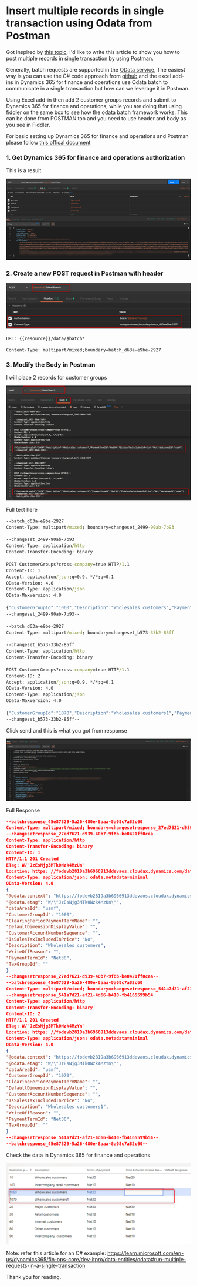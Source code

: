 # Insert multiple records in single transaction using Odata from Postman


Got inspired by [this topic](https://community.dynamics.com/365/financeandoperations/f/dynamics-365-for-finance-and-operations-forum/286810/inserting-multiple-records-via-odata-from-postman), I'd like to write this article to show you how to post multiple records in single transaction by using Postman.

Generally, batch requests are supported in the [OData service](https://docs.oasis-open.org/odata/odata/v4.0/errata02/os/complete/part1-protocol/odata-v4.0-errata02-os-part1-protocol-complete.html#_Toc406398359), The easiest way is you can use the C# code approach from [github](https://github.com/Microsoft/Dynamics-AX-Integration/tree/master/ServiceSamples/ODataConsoleApplication) and the excel add-ins in Dynamics 365 for finance and operations use Odata batch to communicate in a single transaction but how can we leverage it in Postman.

Using Excel add-in then add 2 customer groups records and submit to Dynamics 365 for finance and operations, while you are doing that using [fiddler](https://www.telerik.com/fiddler) on the same box to see how the odata batch framework works.
This can be done from POSTMAN too and you need to use header and body as you see in Fiddler.

For basic setting up Dynamics 365 for finance and operations and Postman please follow [this offical document](https://docs.microsoft.com/en-us/dynamics365/unified-operations/dev-itpro/data-entities/third-party-service-test)

### 1. Get Dynamics 365 for finance and operations authorization

This is a result

![Insert-multiple-records](2019-10-15-Insert-multiple-records-in-single-request-using-Odata-from-Postman_1.png "2019-10-15-Insert-multiple-records-in-single-request-using-Odata-from-Postman_1.png")

### 2. Create a new POST request in Postman with header

![Insert-multiple-records](2019-10-15-Insert-multiple-records-in-single-request-using-Odata-from-Postman_2.png "2019-10-15-Insert-multiple-records-in-single-request-using-Odata-from-Postman_2.png")

`URL: {{resource}}/data/$batch*`

`Content-Type: multipart/mixed;boundary=batch_d63a-e9be-2927`

### 3. Modify the Body in Postman

I will place 2 records for customer groups


![Insert-multiple-records](2019-10-15-Insert-multiple-records-in-single-request-using-Odata-from-Postman_3.png "2019-10-15-Insert-multiple-records-in-single-request-using-Odata-from-Postman_3.png")


Full text here

```cmd
--batch_d63a-e9be-2927
Content-Type: multipart/mixed; boundary=changeset_2499-90ab-7b93

--changeset_2499-90ab-7b93
Content-Type: application/http
Content-Transfer-Encoding: binary

POST CustomerGroups?cross-company=true HTTP/1.1
Content-ID: 1
Accept: application/json;q=0.9, */*;q=0.1
OData-Version: 4.0
Content-Type: application/json
OData-MaxVersion: 4.0

{"CustomerGroupId":"1060","Description":"Wholesales customers","PaymentTermId":"Net30","IsSalesTaxIncludedInPrice":"No","dataAreaId":"usmf"}
--changeset_2499-90ab-7b93--

--batch_d63a-e9be-2927
Content-Type: multipart/mixed; boundary=changeset_b573-33b2-85ff

--changeset_b573-33b2-85ff
Content-Type: application/http
Content-Transfer-Encoding: binary

POST CustomerGroups?cross-company=true HTTP/1.1
Content-ID: 2
Accept: application/json;q=0.9, */*;q=0.1
OData-Version: 4.0
Content-Type: application/json
OData-MaxVersion: 4.0

{"CustomerGroupId":"1070","Description":"Wholesales customers1","PaymentTermId":"Net30","IsSalesTaxIncludedInPrice":"No","dataAreaId":"usmf"}
--changeset_b573-33b2-85ff--
```

Click send and this is what you got from response


![Insert-multiple-records](2019-10-15-Insert-multiple-records-in-single-request-using-Odata-from-Postman_4.png "2019-10-15-Insert-multiple-records-in-single-request-using-Odata-from-Postman_4.png")


Full Response

```json
--batchresponse_45e87829-5a26-480e-8aaa-8a08c7a82c60
Content-Type: multipart/mixed; boundary=changesetresponse_27ed7621-d939-40b7-9f8b-be0421ff0cea
--changesetresponse_27ed7621-d939-40b7-9f8b-be0421ff0cea
Content-Type: application/http
Content-Transfer-Encoding: binary
Content-ID: 1
HTTP/1.1 201 Created
ETag: W/"JzEsNjg3MTk0Nzk4MzUn"
Location: https: //fodevb2819a3b6966913ddevaos.cloudax.dynamics.com/data/CustomerGroups(dataAreaId='usmf',CustomerGroupId='1060')
Content-Type: application/json; odata.metadata=minimal
OData-Version: 4.0
{
"@odata.context": "https://fodevb2819a3b6966913ddevaos.cloudax.dynamics.com/data/$metadata#CustomerGroups/$entity",
"@odata.etag": "W/\"JzEsNjg3MTk0Nzk4MzUn\"",
"dataAreaId": "usmf",
"CustomerGroupId": "1060",
"ClearingPeriodPaymentTermName": "",
"DefaultDimensionDisplayValue": "",
"CustomerAccountNumberSequence": "",
"IsSalesTaxIncludedInPrice": "No",
"Description": "Wholesales customers",
"WriteOffReason": "",
"PaymentTermId": "Net30",
"TaxGroupId": ""
}
--changesetresponse_27ed7621-d939-40b7-9f8b-be0421ff0cea--
--batchresponse_45e87829-5a26-480e-8aaa-8a08c7a82c60
Content-Type: multipart/mixed; boundary=changesetresponse_541a7d21-af21-4d66-b410-fb4165599b54
--changesetresponse_541a7d21-af21-4d66-b410-fb4165599b54
Content-Type: application/http
Content-Transfer-Encoding: binary
Content-ID: 2
HTTP/1.1 201 Created
ETag: W/"JzEsNjg3MTk0Nzk4MzYn"
Location: https: //fodevb2819a3b6966913ddevaos.cloudax.dynamics.com/data/CustomerGroups(dataAreaId='usmf',CustomerGroupId='1070')
Content-Type: application/json; odata.metadata=minimal
OData-Version: 4.0
{
"@odata.context": "https://fodevb2819a3b6966913ddevaos.cloudax.dynamics.com/data/$metadata#CustomerGroups/$entity",
"@odata.etag": "W/\"JzEsNjg3MTk0Nzk4MzYn\"",
"dataAreaId": "usmf",
"CustomerGroupId": "1070",
"ClearingPeriodPaymentTermName": "",
"DefaultDimensionDisplayValue": "",
"CustomerAccountNumberSequence": "",
"IsSalesTaxIncludedInPrice": "No",
"Description": "Wholesales customers1",
"WriteOffReason": "",
"PaymentTermId": "Net30",
"TaxGroupId": ""
}
--changesetresponse_541a7d21-af21-4d66-b410-fb4165599b54--
--batchresponse_45e87829-5a26-480e-8aaa-8a08c7a82c60--
```

Check the data in Dynamics 365 for finance and operations 


![Insert-multiple-records](2019-10-15-Insert-multiple-records-in-single-request-using-Odata-from-Postman_5.png "2019-10-15-Insert-multiple-records-in-single-request-using-Odata-from-Postman_5.png")


Note: refer this article for an C# example:
https://learn.microsoft.com/en-us/dynamics365/fin-ops-core/dev-itpro/data-entities/odata#run-multiple-requests-in-a-single-transaction

Thank you for reading.

